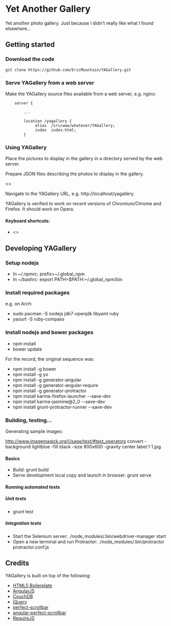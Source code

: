 # Yet Another Gallery

Yet another photo gallery.  Just because I didn't really like what I found elsewhere…


## Getting started

### Download the code

````Shell
git clone https://github.com/EricMountain/YAGallery.git
````

### Serve YAGallery from a web server

Make the YAGallery source files available from a web server, e.g. nginx:

```Nginx
    server {

        ...

        location /yagallery {
             alias  /srv/www/whatever/YAGallery;
             index  index.html;
        }
```

### Using YAGallery

Place the pictures to display in the gallery in a directory served by the web server.

Prepare JSON files describing the photos to display in the gallery.

<<TODO detail JSON format and easy way to generate>>

Navigate to the YAGallery URL, e.g. http://localhost/yagallery.

YAGallery is verified to work on recent versions of Chromium/Chrome
and Firefox.  It should work on Opera.

#### Keyboard shortcuts:

* <<TODO>>

## Developing YAGallery

### Setup nodejs

* In ~/.npmrc: prefix=~/.global_npm
* In ~/bashrc: export PATH=$PATH:~/.global_npm/bin

### Install required packages

e.g. on Arch:

* sudo pacman -S nodejs jdk7-openjdk libyaml ruby
* yaourt -S ruby-compass

### Install nodejs and bower packages

* npm install
* bower update

For the record, the original sequence was:
* npm install -g bower
* npm install -g yo
* npm install -g generator-angular
* npm install -g generator-angular-require
* npm install -g generator-protractor
* npm install karma-firefox-launcher --save-dev
* npm install karma-jasmine@2_0 --save-dev
* npm install grunt-protractor-runner --save-dev

### Building, testing…

Generating sample images:

http://www.imagemagick.org/Usage/text/#text_operators
convert -background lightblue -fill black -size 800x600 -gravity center label:1 1.jpg



#### Basics

* Build: grunt build
* Serve development local copy and launch in browser: grunt serve


#### Running automated tests

##### Unit tests

* grunt test

##### Integration tests

* Start the Selenium server: ./node_modules/.bin/webdriver-manager start
* Open a new terminal and run Protractor: ./node_modules/.bin/protractor protractor.conf.js

## Credits

YAGallery is built on top of the following:

- [HTML5 Boilerplate](http://html5boilerplate.com)
- [AngularJS](https://angularjs.org/)
- [CouchDB](http://couchdb.apache.org/)
- [jQuery](http://jquery.com/)
- [perfect-scrollbar](http://noraesae.github.io/perfect-scrollbar/)
- [angular-perfect-scrollbar](https://github.com/itsdrewmiller/angular-perfect-scrollbar)
- [RequireJS](http://requirejs.org/)

